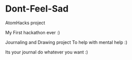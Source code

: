 # Dont-Feel-Sad
AtomHacks project

My First hackathon ever :)


Journaling and Drawing project
To help with mental help :)

Its your journal do whatever you want :)
